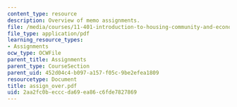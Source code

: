 ```yaml
---
content_type: resource
description: Overview of memo assignments.
file: /media/courses/11-401-introduction-to-housing-community-and-economic-development-fall-2003/2aa2fc0becccda69ea86c6fde7827869_assign_over.pdf
file_type: application/pdf
learning_resource_types:
- Assignments
ocw_type: OCWFile
parent_title: Assignments
parent_type: CourseSection
parent_uid: 452d04c4-b097-a157-f05c-9be2efea1809
resourcetype: Document
title: assign_over.pdf
uid: 2aa2fc0b-eccc-da69-ea86-c6fde7827869
---
```

